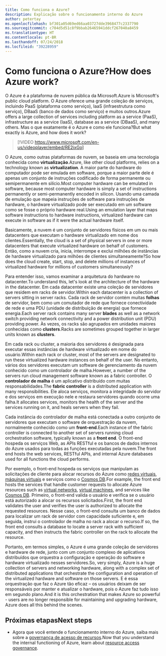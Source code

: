 ```yaml
---
title: Como funciona o Azure?
description: Explicação sobre o funcionamento interno do Azure
author: petertay
ms.openlocfilehash: bf301a05d69ed66aa03727dde3968477c2337790
ms.sourcegitcommit: c704d5d51c8f9bbab26465941ddcf267040a8459
ms.translationtype: HT
ms.contentlocale: pt-BR
ms.lasthandoff: 07/24/2018
ms.locfileid: "39228959"
---
```

# <a name="how-does-azure-work"></a><span data-ttu-id="3e358-103">Como funciona o Azure?</span><span class="sxs-lookup"><span data-stu-id="3e358-103">How does Azure work?</span></span>

<span data-ttu-id="3e358-104">O Azure é a plataforma de nuvem pública da Microsoft.</span><span class="sxs-lookup"><span data-stu-id="3e358-104">Azure is Microsoft's public cloud platform.</span></span> <span data-ttu-id="3e358-105">O Azure oferece uma grande coleção de serviços, incluindo PaaS (plataforma como serviço), IaaS (infraestrutura como serviço), DBaaS (banco de dados como serviço) e muitos outros.</span><span class="sxs-lookup"><span data-stu-id="3e358-105">Azure offers a large collection of services including platform as a service (PaaS), infrastructure as a service (IaaS), database as a service (DBaaS), and many others.</span></span> <span data-ttu-id="3e358-106">Mas o que exatamente é o Azure e como ele funciona?</span><span class="sxs-lookup"><span data-stu-id="3e358-106">But what exactly is Azure, and how does it work?</span></span>

> [!VIDEO https://www.microsoft.com/en-us/videoplayer/embed/RE2ixGo] 

<span data-ttu-id="3e358-107">O Azure, como outras plataformas de nuvem, se baseia em uma tecnologia conhecida como **virtualização**.</span><span class="sxs-lookup"><span data-stu-id="3e358-107">Azure, like other cloud platforms, relies on a technology known as **virtualization**.</span></span> <span data-ttu-id="3e358-108">A maior parte do hardware do computador pode ser emulada em software, porque a maior parte dele é apenas um conjunto de instruções codificado de forma permanente ou semipermanente em silício.</span><span class="sxs-lookup"><span data-stu-id="3e358-108">Most computer hardware can be emulated in software, because most computer hardware is simply a set of instructions permanently or semi-permanently encoded in silicon.</span></span> <span data-ttu-id="3e358-109">Usando uma camada de emulação que mapeia instruções de software para instruções de hardware, o hardware virtualizado pode ser executado em um software como se fosse o próprio hardware real.</span><span class="sxs-lookup"><span data-stu-id="3e358-109">Using an emulation layer that maps software instructions to hardware instructions, virtualized hardware can execute in software as if it were the actual hardware itself.</span></span>

<span data-ttu-id="3e358-110">Basicamente, a nuvem é um conjunto de servidores físicos em um ou mais datacenters que executam o hardware virtualizado em nome dos clientes.</span><span class="sxs-lookup"><span data-stu-id="3e358-110">Essentially, the cloud is a set of physical servers in one or more datacenters that execute virtualized hardware on behalf of customers.</span></span> <span data-ttu-id="3e358-111">Então, como a nuvem cria, inicia, interrompe e exclui milhões de instâncias de hardware virtualizado para milhões de clientes simultaneamente?</span><span class="sxs-lookup"><span data-stu-id="3e358-111">So how does the cloud create, start, stop, and delete millions of instances of virtualized hardware for millions of customers simultaneously?</span></span>

<span data-ttu-id="3e358-112">Para entender isso, vamos examinar a arquitetura do hardware no datacenter.</span><span class="sxs-lookup"><span data-stu-id="3e358-112">To understand this, let's look at the architecture of the hardware in the datacenter.</span></span>  <span data-ttu-id="3e358-113">Em cada datacenter existe uma coleção de servidores que residem em racks de servidor.</span><span class="sxs-lookup"><span data-stu-id="3e358-113">Within each datacenter is a collection of servers sitting in server racks.</span></span> <span data-ttu-id="3e358-114">Cada rack de servidor contém muitas **folhas** de servidor, bem como um comutador de rede que fornece conectividade de rede e uma PDU (unidade de distribuição de energia) que fornece energia.</span><span class="sxs-lookup"><span data-stu-id="3e358-114">Each server rack contains many server **blades** as well as a network switch providing network connectivity and a power distribution unit (PDU) providing power.</span></span> <span data-ttu-id="3e358-115">Às vezes, os racks são agrupados em unidades maiores conhecidas como **clusters**.</span><span class="sxs-lookup"><span data-stu-id="3e358-115">Racks are sometimes grouped together in larger units known as **clusters**.</span></span> 

<span data-ttu-id="3e358-116">Em cada rack ou cluster, a maioria dos servidores é designada para executar essas instâncias de hardware virtualizado em nome do usuário.</span><span class="sxs-lookup"><span data-stu-id="3e358-116">Within each rack or cluster, most of the servers are designated to run these virtualized hardware instances on behalf of the user.</span></span> <span data-ttu-id="3e358-117">No entanto, vários dos servidores executam um software de gerenciamento da nuvem conhecido como um controlador de malha.</span><span class="sxs-lookup"><span data-stu-id="3e358-117">However, a number of the servers run cloud management software known as a fabric controller.</span></span> <span data-ttu-id="3e358-118">O **controlador de malha** é um aplicativo distribuído com muitas responsabilidades.</span><span class="sxs-lookup"><span data-stu-id="3e358-118">The **fabric controller** is a distributed application with many responsibilities.</span></span> <span data-ttu-id="3e358-119">Ele aloca serviços, monitora a integridade do servidor e dos serviços em execução nele e restaura servidores quando ocorre uma falha.</span><span class="sxs-lookup"><span data-stu-id="3e358-119">It allocates services, monitors the health of the server and the services running on it, and heals servers when they fail.</span></span>

<span data-ttu-id="3e358-120">Cada instância do controlador de malha está conectada a outro conjunto de servidores que executam o software de orquestração da nuvem, normalmente conhecido como um **front-end**.</span><span class="sxs-lookup"><span data-stu-id="3e358-120">Each instance of the fabric controller is connected to another set of servers running cloud orchestration software, typically known as a **front end**.</span></span> <span data-ttu-id="3e358-121">O front-end hospeda os serviços Web, as APIs RESTful e os bancos de dados internos do Azure usados para todas as funções executadas pela nuvem.</span><span class="sxs-lookup"><span data-stu-id="3e358-121">The front end hosts the web services, RESTful APIs, and internal Azure databases used for all functions the cloud performs.</span></span> 

<span data-ttu-id="3e358-122">Por exemplo, o front-end hospeda os serviços que manipulam as solicitações de cliente para alocar recursos do Azure como [redes virtuais][vnet], [máquinas virtuais][vms] e serviços como o [Cosmos DB][cosmosdb].</span><span class="sxs-lookup"><span data-stu-id="3e358-122">For example, the front end hosts the services that handle customer requests to allocate Azure resources such as [virtual networks][vnet], [virtual machines][vms], and services like [Cosmos DB][cosmosdb].</span></span> <span data-ttu-id="3e358-123">Primeiro, o front-end valida o usuário e verifica se o usuário está autorizado a alocar os recursos solicitados.</span><span class="sxs-lookup"><span data-stu-id="3e358-123">First, the front end validates the user and verifies the user is authorized to allocate the requested resources.</span></span> <span data-ttu-id="3e358-124">Nesse caso, o front-end consulta um banco de dados para localizar um rack de servidor com capacidade suficiente e, em seguida, instrui o controlador de malha no rack a alocar o recurso.</span><span class="sxs-lookup"><span data-stu-id="3e358-124">If so, the front end consults a database to locate a server rack with sufficient capacity, and then instructs the fabric controller on the rack to allocate the resource.</span></span>

<span data-ttu-id="3e358-125">Portanto, em termos simples, o Azure é uma grande coleção de servidores e hardware de rede, junto com um conjunto complexo de aplicativos distribuídos que orquestra a configuração e operação do software e hardware virtualizado nesses servidores.</span><span class="sxs-lookup"><span data-stu-id="3e358-125">So, very simply, Azure is a huge collection of servers and networking hardware, along with a complex set of distributed applications that orchestrate the configuration and operation of the virtualized hardware and software on those servers.</span></span> <span data-ttu-id="3e358-126">E é essa orquestração que faz o Azure tão eficaz – os usuários deixam de ser responsáveis por manter e atualizar o hardware, pois o Azure faz tudo isso em segundo plano.</span><span class="sxs-lookup"><span data-stu-id="3e358-126">And it is this orchestration that makes Azure so powerful - users are no longer responsible for maintaining and upgrading hardware, Azure does all this behind the scenes.</span></span> 

## <a name="next-steps"></a><span data-ttu-id="3e358-127">Próximas etapas</span><span class="sxs-lookup"><span data-stu-id="3e358-127">Next steps</span></span>

* <span data-ttu-id="3e358-128">Agora que você entende o funcionamento interno do Azure, saiba mais sobre a [governança de acesso de recursos](governance-explainer.md).</span><span class="sxs-lookup"><span data-stu-id="3e358-128">Now that you understand the internal functioning of Azure, learn about [resource access governance](governance-explainer.md).</span></span> 

<!-- Links -->

[cosmosdb]: /azure/cosmos-db/introduction
[docs-add-users-to-aad]: /azure/active-directory/add-users-azure-active-directory?toc=/azure/architecture/cloud-adoption-guide/toc.json
[vms]: /azure/virtual-machines/
[vnet]: /azure/virtual-network/virtual-networks-overview
